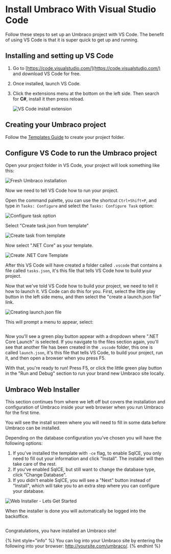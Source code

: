# Install Umbraco With Visual Studio Code

Follow these steps to set up an Umbraco project with VS Code. The benefit of using VS Code is that it is super quick to get up and running.

## Installing and setting up VS Code

1. Go to [https://code.visualstudio.com/](https://code.visualstudio.com/) and download VS Code for free.
2. Once installed, launch VS Code.
3.  Click the extensions menu at the bottom on the left side. Then search for **C#**, install it then press reload.

    ![VS Code install extension](../../../../../11/umbraco-cms/fundamentals/setup/install/images/VsCode/VsCodeExtension.png)

## Creating your Umbraco project

Follow the [Templates Guide](install-umbraco-with-templates.md) to create your project folder.

## Configure VS Code to run the Umbraco project

Open your project folder in VS Code, your project will look something like this:

![Fresh Umbraco installation](../../../../../11/umbraco-cms/fundamentals/setup/install/images/VsCode/netcoreStructure.png)

Now we need to tell VS Code how to run your project.

Open the command palette, you can use the shortcut `Ctrl+Shift+P`, and type in `Tasks: Configure` and select the `Tasks: Configure Task` option:

![Configure task option](../../../../../11/umbraco-cms/fundamentals/setup/install/images/VsCode/ConfigureTask.png)

Select "Create task.json from template"

![Create task from template](../../../../../11/umbraco-cms/fundamentals/setup/install/images/VsCode/TaskJsonFromTemplate.png)

Now select ".NET Core" as your template.

![Create .NET Core Template](../../../../../11/umbraco-cms/fundamentals/setup/install/images/VsCode/NetcoreTemplate.png)

After this VS Code will have created a folder called `.vscode` that contains a file called `tasks.json`, it's this file that tells VS Code how to build your project.

Now that we've told VS Code how to build your project, we need to tell it how to launch it. VS Code can do this for you. First, select the little play button in the left side menu, and then select the "create a launch.json file" link.

![Creating launch.json file](../../../../../11/umbraco-cms/fundamentals/setup/install/images/VsCode/creatingLaunchFile.png)

This will prompt a menu to appear, select:

<figure><img src="../../../../../11/umbraco-cms/fundamentals/setup/install/images/VsCode/NetcoreTask.png" alt=""><figcaption></figcaption></figure>

Now you'll see a green play button appear with a dropdown where ".NET Core Launch" is selected. If you navigate to the files section again, you'll see that another file has been created in the `.vscode` folder, this one is called `launch.json`, it's this file that tells VS Code, to build your project, run it, and then open a browser when you press F5.

With that, you're ready to run! Press F5, or click the little green play button in the "Run and Debug" section to run your brand new Umbraco site locally.

## Umbraco Web Installer

This section continues from where we left off but covers the installation and configuration of Umbraco inside your web browser when you run Umbraco for the first time.

You will see the install screen where you will need to fill in some data before Umbraco can be installed.

Depending on the database configuration you've chosen you will have the following options:

1. If you've installed the template with `-ce` flag, to enable SqlCE, you only need to fill out your information and click "Install". The installer will then take care of the rest.
2. If you've enabled SqlCE, but still want to change the database type, click "Change Database".
3. If you didn't enable SqlCE, you will see a "Next" button instead of "Install", which will take you to an extra step where you can configure your database.

![Web Installer - Lets Get Started](../../../../../11/umbraco-cms/fundamentals/setup/install/images/installer.png)

When the installer is done you will automatically be logged into the backoffice.

<figure><img src="../../../../../11/umbraco-cms/fundamentals/setup/install/images/VsCode/dashboard-v8.PNG" alt=""><figcaption></figcaption></figure>

Congratulations, you have installed an Umbraco site!

{% hint style="info" %}
You can log into your Umbraco site by entering the following into your browser: http://yoursite.com/umbraco/.
{% endhint %}
